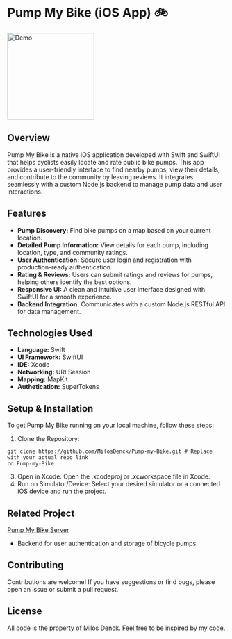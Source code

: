 # Pump My Bike (iOS App) 🚲

<img src="assets/mockup.gif" alt="Demo" width="200">

## Overview

Pump My Bike is a native iOS application developed with Swift and SwiftUI that helps cyclists easily locate and rate public bike pumps. This app provides a user-friendly interface to find nearby pumps, view their details, and contribute to the community by leaving reviews. It integrates seamlessly with a custom Node.js backend to manage pump data and user interactions.

## Features

* **Pump Discovery:** Find bike pumps on a map based on your current location.
* **Detailed Pump Information:** View details for each pump, including location, type, and community ratings.
* **User Authentication:** Secure user login and registration with production-ready authentication.
* **Rating & Reviews:** Users can submit ratings and reviews for pumps, helping others identify the best options.
* **Responsive UI:** A clean and intuitive user interface designed with SwiftUI for a smooth experience.
* **Backend Integration:** Communicates with a custom Node.js RESTful API for data management.

## Technologies Used

* **Language:** Swift
* **UI Framework:** SwiftUI
* **IDE:** Xcode
* **Networking:** URLSession
* **Mapping:** MapKit
* **Authetication:** SuperTokens

## Setup & Installation

To get Pump My Bike running on your local machine, follow these steps:

1. Clone the Repository:
```
git clone https://github.com/MilosDenck/Pump-my-Bike.git # Replace with your actual repo link
cd Pump-my-Bike
```
3. Open in Xcode: Open the .xcodeproj or .xcworkspace file in Xcode.
3. Run on Simulator/Device: Select your desired simulator or a connected iOS device and run the project.

## Related Project

[Pump My Bike Server](https://github.com/MilosDenck/Pump-my-Bike-Server)
* Backend for user authentication and storage of bicycle pumps.

## Contributing

Contributions are welcome! If you have suggestions or find bugs, please open an issue or submit a pull request.

## License

All code is the property of Milos Denck. Feel free to be inspired by my code.
